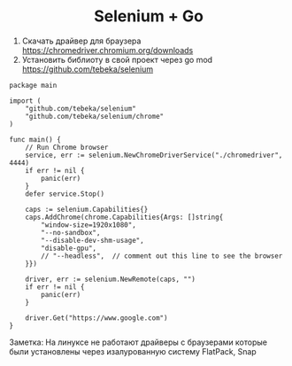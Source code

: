 <div>
    <center><h1>Selenium + Go</h1></center>
</div>
<div>
    <ol>
        <li>Скачать драйвер для браузера <a href="https://chromedriver.chromium.org/downloads" target="_blank">https://chromedriver.chromium.org/downloads</a></li>
        <li>Установить библиоту в свой проект через go mod <a href="https://github.com/tebeka/selenium" target="_blank">https://github.com/tebeka/selenium</a></li>
    <ol>
</div>

```
package main

import (
	"github.com/tebeka/selenium"
	"github.com/tebeka/selenium/chrome"
)

func main() {
	// Run Chrome browser
	service, err := selenium.NewChromeDriverService("./chromedriver", 4444)
	if err != nil {
		panic(err)
	}
	defer service.Stop()

	caps := selenium.Capabilities{}
	caps.AddChrome(chrome.Capabilities{Args: []string{
		"window-size=1920x1080",
		"--no-sandbox",
		"--disable-dev-shm-usage",
		"disable-gpu",
		// "--headless",  // comment out this line to see the browser
	}})

	driver, err := selenium.NewRemote(caps, "")
	if err != nil {
		panic(err)
	}

	driver.Get("https://www.google.com")
}
```

<div>
    <p>Заметка: На линуксе не работают драйверы с браузерами которые были установлены через изалурованную систему FlatPack, Snap</p>
</div>
